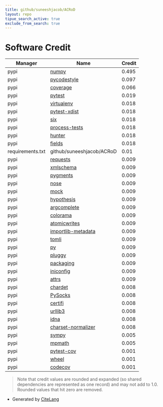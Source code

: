 ```yaml
---
title: github/suneeshjacob/ACRoD
layout: repo
tipue_search_active: true
exclude_from_search: true
---
```

# Software Credit

|Manager|Name|Credit|
|-------|----|------|
|pypi|[numpy](https://www.numpy.org)|0.495|
|pypi|[pycodestyle](https://pycodestyle.pycqa.org/)|0.097|
|pypi|[coverage](https://github.com/nedbat/coveragepy)|0.066|
|pypi|[pytest](https://docs.pytest.org/en/latest/)|0.019|
|pypi|[virtualenv](https://virtualenv.pypa.io/)|0.018|
|pypi|[pytest-xdist](https://pypi.org/project/pytest-xdist)|0.018|
|pypi|[six](https://pypi.org/project/six)|0.018|
|pypi|[process-tests](https://pypi.org/project/process-tests)|0.018|
|pypi|[hunter](https://pypi.org/project/hunter)|0.018|
|pypi|[fields](https://pypi.org/project/fields)|0.018|
|requirements.txt|github/suneeshjacob/ACRoD|0.01|
|pypi|[requests](https://requests.readthedocs.io)|0.009|
|pypi|[xmlschema](https://pypi.org/project/xmlschema)|0.009|
|pypi|[pygments](https://pypi.org/project/pygments)|0.009|
|pypi|[nose](https://pypi.org/project/nose)|0.009|
|pypi|[mock](https://pypi.org/project/mock)|0.009|
|pypi|[hypothesis](https://pypi.org/project/hypothesis)|0.009|
|pypi|[argcomplete](https://pypi.org/project/argcomplete)|0.009|
|pypi|[colorama](https://pypi.org/project/colorama)|0.009|
|pypi|[atomicwrites](https://pypi.org/project/atomicwrites)|0.009|
|pypi|[importlib-metadata](https://pypi.org/project/importlib-metadata)|0.009|
|pypi|[tomli](https://pypi.org/project/tomli)|0.009|
|pypi|[py](https://pypi.org/project/py)|0.009|
|pypi|[pluggy](https://pypi.org/project/pluggy)|0.009|
|pypi|[packaging](https://pypi.org/project/packaging)|0.009|
|pypi|[iniconfig](https://pypi.org/project/iniconfig)|0.009|
|pypi|[attrs](https://pypi.org/project/attrs)|0.009|
|pypi|[chardet](https://pypi.org/project/chardet)|0.008|
|pypi|[PySocks](https://pypi.org/project/PySocks)|0.008|
|pypi|[certifi](https://pypi.org/project/certifi)|0.008|
|pypi|[urllib3](https://pypi.org/project/urllib3)|0.008|
|pypi|[idna](https://pypi.org/project/idna)|0.008|
|pypi|[charset-normalizer](https://pypi.org/project/charset-normalizer)|0.008|
|pypi|[sympy](https://sympy.org)|0.005|
|pypi|[mpmath](http://mpmath.org/)|0.005|
|pypi|[pytest-cov](https://github.com/pytest-dev/pytest-cov)|0.001|
|pypi|[wheel](https://github.com/pypa/wheel)|0.001|
|pypi|[codecov](https://github.com/codecov/codecov-python)|0.001|


> Note that credit values are rounded and expanded (so shared dependencies are represented as one record) and may not add to 1.0. Rounded values that hit zero are removed.


- Generated by [CiteLang](https://github.com/vsoch/citelang)
